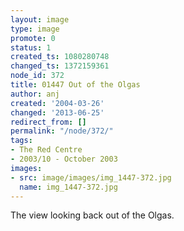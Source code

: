 ```yaml
---
layout: image
type: image
promote: 0
status: 1
created_ts: 1080280748
changed_ts: 1372159361
node_id: 372
title: 01447 Out of the Olgas
author: anj
created: '2004-03-26'
changed: '2013-06-25'
redirect_from: []
permalink: "/node/372/"
tags:
- The Red Centre
- 2003/10 - October 2003
images:
- src: image/images/img_1447-372.jpg
  name: img_1447-372.jpg
---
```

The view looking back out of the Olgas.
